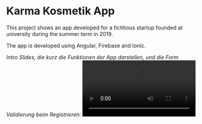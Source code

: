 # Karma Kosmetik App

This project shows an app developed for a fictitious startup founded at university during the summer term in 2019.

The app is developed using Angular, Firebase and Ionic.



*Intro Slides, die kurz die Funktionen der App darstellen, und die Form Validierung beim Registrieren:*
![In neuem Tab öffnen](report/demo/01-intro-register-form_validation.mp4)
